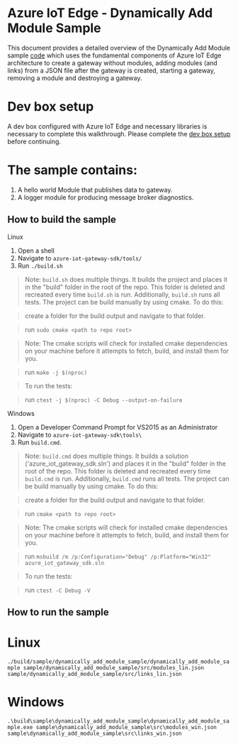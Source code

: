 # Azure IoT Edge - Dynamically Add Module Sample

This document provides a detailed overview of the Dynamically Add Module sample [code](./src) which uses the fundamental components of Azure IoT Edge architecture to create a gateway without modules, adding modules (and links) from a JSON file after the gateway is created, starting a gateway, removing a module and destroying a gateway.

# Dev box setup

A dev box configured with Azure IoT Edge and necessary libraries is necessary to complete this walkthrough. Please complete the [dev box setup](../../doc/devbox_setup.md) before continuing.


# The sample contains:

1. A hello world Module that publishes data to gateway.
2. A logger module for producing message broker diagnostics.

## How to build the sample
Linux

1. Open a shell
2. Navigate to `azure-iot-gateway-sdk/tools/`
3. Run `./build.sh`

>Note: `build.sh` does multiple things. It builds the project and places it in the "build" folder in the root of the repo. This folder is deleted and recreated every time `build.sh` is run. Additionally, `build.sh` runs all tests. The project can be build manually by using cmake. To do this:

>create a folder for the build output and navigate to that folder.

>run `sudo cmake <path to repo root>`

>Note: The cmake scripts will check for installed cmake dependencies on your machine before it attempts to fetch, build, and install them for you.

>run `make -j $(nproc)`

>To run the tests:

>run `ctest -j $(nproc) -C Debug --output-on-failure`

Windows

1. Open a Developer Command Prompt for VS2015 as an Administrator
2. Navigate to `azure-iot-gateway-sdk\tools\`
3. Run `build.cmd`. 

>Note: `build.cmd` does multiple things. It builds a solution ('azure_iot_gateway_sdk.sln') and places it in the "build" folder in the root of the repo. This folder is deleted and recreated every time `build.cmd` is run. Additionally, `build.cmd` runs all tests. The project can be build manually by using cmake. To do this:

>create a folder for the build output and navigate to that folder.

>run `cmake <path to repo root>`

>Note: The cmake scripts will check for installed cmake dependencies on your machine before it attempts to fetch, build, and install them for you.

>run `msbuild /m /p:Configuration="Debug" /p:Platform="Win32" azure_iot_gateway_sdk.sln`

>To run the tests:

>run `ctest -C Debug -V`

## How to run the sample

# Linux

`./build/sample/dynamically_add_module_sample/dynamically_add_module_sample sample/dynamically_add_module_sample/src/modules_lin.json sample/dynamically_add_module_sample/src/links_lin.json`

# Windows

`.\build\sample\dynamically_add_module_sample\dynamically_add_module_sample.exe sample\dynamically_add_module_sample\src\modules_win.json sample\dynamically_add_module_sample\src\links_win.json`

